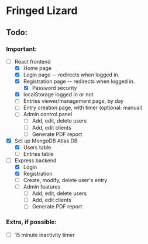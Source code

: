 # Fringed Lizard

## Todo: 
### Important: 

- [ ] React frontend
    - [x] Home page
    - [x] Login page -- redirects when logged in.
    - [x] Registration page -- redirects when logged in.
        - [x] Password security
    - [x] localStorage logged in or not
    - [ ] Entries viewer/management page, by day
    - [ ] Entry creation page, with timer (optional: manual)
    - [ ] Admin control panel
        - [ ] Add, edit, delete users
        - [ ] Add, edit clients
        - [ ] Generate PDF report
- [x] Set up MongoDB Atlas DB
    - [x] Users table
    - [ ] Entries table
- [ ] Express backend
    - [x] Login
    - [x] Registration
    - [ ] Create, modify, delete user's entry
    - [ ] Admin features
        - [ ] Add, edit, delete users
        - [ ] Add, edit clients
        - [ ] Generate PDF report

### Extra, if possible:
- [ ] 15 minute inactivity timer
